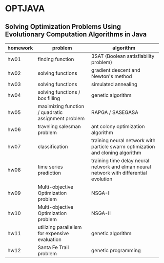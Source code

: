 # OPTJAVA

## Solving Optimization Problems Using Evolutionary Computation Algorithms in Java

homework |  problem | algorithm
-------- | ----------- | --------
hw01 | finding function | 3SAT (Boolean satisfiability problem)
hw02 | solving functions | gradient descent and Newton's method
hw03 | solving functions | simulated annealing
hw04 | solving functions / box filling | genetic algorithm
hw05 | maximizing function / quadratic assignment problem | RAPGA / SASEGASA
hw06 | traveling salesman problem | ant colony optimization algorithm
hw07 | classification | training neural network with particle swarm optimization and cloning algorithm
hw08 | time series prediction | training time delay neural network and elman neural network with differential evolution
hw09 | Multi-objective Optimization problem | NSGA-I
hw10 | Multi-objective Optimization problem | NSGA-II
hw11 | utilizing parallelism for expensive evaluation | genetic algorithm
hw12 | Santa Fe Trail problem | genetic programming
